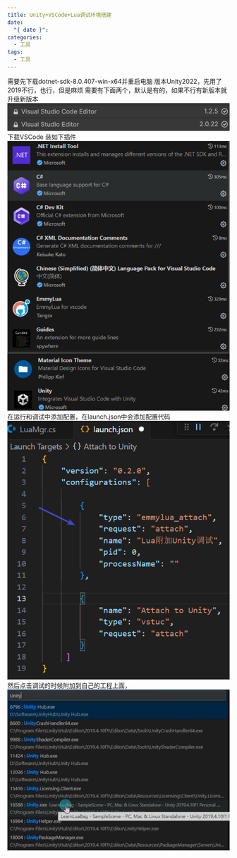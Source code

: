 ```yaml
---
title: Unity+VSCode+Lua调试环境搭建
date:
  "{ date }": 
categories:
  - 工具
tags:
  - 工具
---
```


需要先下载dotnet-sdk-8.0.407-win-x64并重启电脑
版本Unity2022，先用了2019不行，也行，但是麻烦
需要有下面两个，默认是有的，如果不行有新版本就升级新版本
![](../../img/beishang20250314112616981.png)
下载VSCode
装如下插件
![](../../img/beishang20250314112252135.png)
在运行和调试中添加配置，在launch.json中会添加配置代码
![](../../img/beishang20250314112508016.png)
然后点击调试的时候附加到自己的工程上面，
![](../../img/beishang20250314112758294.png)
